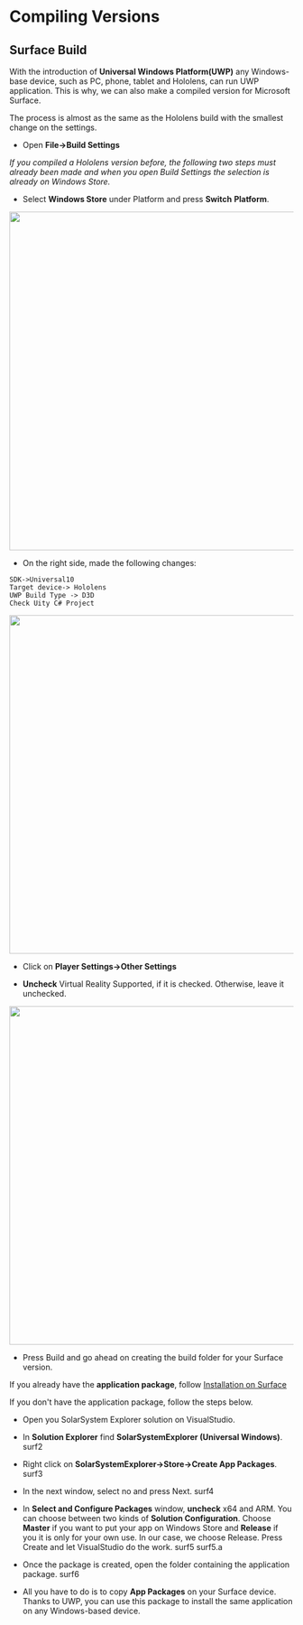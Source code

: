
# Compiling Versions

## Surface Build
With the introduction of **Universal Windows Platform(UWP)**
any Windows-base device, such as PC, phone, tablet and Hololens,
can run UWP application.
This is why, we can also make a compiled version for Microsoft
Surface. 

The process is almost as the same as the Hololens build with
the smallest change on the settings. 

- Open **File->Build Settings**

*If you compiled a Hololens version before, the following two
  steps must already been made and when you open Build Settings 
  the selection is already on Windows Store.*
  
- Select **Windows Store** under Platform and press **Switch**
  **Platform**.
<p align="center">
<img src="https://user-images.githubusercontent.com/26377727/31700047-4a8d63a6-b3f9-11e7-984c-497c2fb20d08.png" width="600">
</p>

- On the right side, made the following changes:
```
SDK->Universal10
Target device-> Hololens
UWP Build Type -> D3D
Check Uity C# Project
```
<p align="center">
<img src="https://user-images.githubusercontent.com/26377727/31700057-541c8190-b3f9-11e7-9c69-8bb6a0e9ce48.png" width="600">
</p>

- Click on **Player Settings->Other Settings**

- **Uncheck** Virtual Reality Supported, if it is checked.
  Otherwise, leave it unchecked. 
<p align="600">
<img src="https://user-images.githubusercontent.com/26377727/31703726-7bf2d036-b410-11e7-9cac-938f28bb67b6.png" width="600">
</p>

- Press Build and go ahead on creating the build folder for your
  Surface version. 
  
If you already have the **application package**, follow
[Installation on Surface](https://github.com/DataMesh-OpenSource/SolarSystemExplorer/blob/master/Docs/software-setup.md#install-surface-version-optional)
  
If you don't have the application package, follow the
steps below.
- Open you SolarSystem Explorer solution on VisualStudio. 
- In **Solution Explorer** find **SolarSystemExplorer (Universal Windows)**.
  surf2
  
- Right click on **SolarSystemExplorer->Store->Create App Packages**.
  surf3
  
- In the next window, select no and press Next.
  surf4
  
- In **Select and Configure Packages** window, **uncheck** x64 and ARM.
  You can choose between two kinds of **Solution Configuration**. 
  Choose **Master** if you want to put your app on Windows Store and 
  **Release** if you it is only for your own use. In our case, we choose
  Release. 
  Press Create and let VisualStudio do the work. 
  surf5 surf5.a
  
- Once the package is created, open the folder containing the application
  package.
  surf6
  
- All you have to do is to copy **App Packages** on your Surface device.
  Thanks to UWP, you can use this package to install the same application
  on any Windows-based device. 
